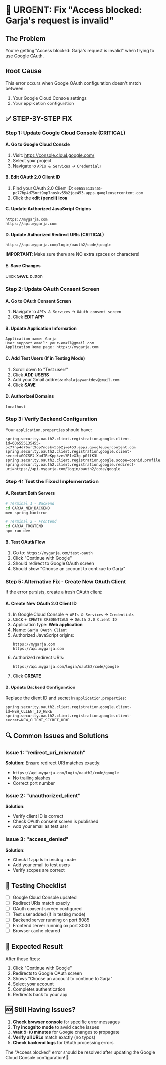 # 🚨 URGENT: Fix "Access blocked: Garja's request is invalid"

## The Problem
You're getting "Access blocked: Garja's request is invalid" when trying to use Google OAuth.

## Root Cause
This error occurs when Google OAuth configuration doesn't match between:
1. Your Google Cloud Console settings
2. Your application configuration

## ✅ STEP-BY-STEP FIX

### Step 1: Update Google Cloud Console (CRITICAL)

#### A. Go to Google Cloud Console
1. Visit: https://console.cloud.google.com/
2. Select your project
3. Navigate to `APIs & Services` → `Credentials`

#### B. Edit OAuth 2.0 Client ID
1. Find your OAuth 2.0 Client ID: `606555135455-pc77hp4d76nrt9op7noskv55b2joe453.apps.googleusercontent.com`
2. Click the **edit (pencil) icon**

#### C. Update Authorized JavaScript Origins
```
https://mygarja.com
https://api.mygarja.com
```

#### D. Update Authorized Redirect URIs (CRITICAL)
```
https://api.mygarja.com/login/oauth2/code/google
```

**IMPORTANT**: Make sure there are NO extra spaces or characters!

#### E. Save Changes
Click **SAVE** button

### Step 2: Update OAuth Consent Screen

#### A. Go to OAuth Consent Screen
1. Navigate to `APIs & Services` → `OAuth consent screen`
2. Click **EDIT APP**

#### B. Update Application Information
```
Application name: Garja
User support email: your-email@gmail.com
Application home page: https://mygarja.com
```

#### C. Add Test Users (If in Testing Mode)
1. Scroll down to "Test users"
2. Click **ADD USERS**
3. Add your Gmail address: `mhalajaywantdev@gmail.com`
4. Click **SAVE**

#### D. Authorized Domains
```
localhost
```

### Step 3: Verify Backend Configuration

Your `application.properties` should have:
```properties
spring.security.oauth2.client.registration.google.client-id=606555135455-pc77hp4d76nrt9op7noskv55b2joe453.apps.googleusercontent.com
spring.security.oauth2.client.registration.google.client-secret=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
spring.security.oauth2.client.registration.google.scope=openid,profile,email
spring.security.oauth2.client.registration.google.redirect-uri=https://api.mygarja.com/login/oauth2/code/google
```

### Step 4: Test the Fixed Implementation

#### A. Restart Both Servers
```bash
# Terminal 1 - Backend
cd GARJA_NEW_BACKEND
mvn spring-boot:run

# Terminal 2 - Frontend
cd GARJA_FRONTEND
npm run dev
```

#### B. Test OAuth Flow
1. Go to: `https://mygarja.com/test-oauth`
2. Click "Continue with Google"
3. Should redirect to Google OAuth screen
4. Should show "Choose an account to continue to Garja"

### Step 5: Alternative Fix - Create New OAuth Client

If the error persists, create a fresh OAuth client:

#### A. Create New OAuth 2.0 Client ID
1. In Google Cloud Console → `APIs & Services` → `Credentials`
2. Click `+ CREATE CREDENTIALS` → `OAuth 2.0 Client ID`
3. Application type: **Web application**
4. Name: `Garja OAuth Client`
5. Authorized JavaScript origins:
   ```
   https://mygarja.com
   https://api.mygarja.com
   ```
6. Authorized redirect URIs:
   ```
   https://api.mygarja.com/login/oauth2/code/google
   ```
7. Click **CREATE**

#### B. Update Backend Configuration
Replace the client ID and secret in `application.properties`:
```properties
spring.security.oauth2.client.registration.google.client-id=NEW_CLIENT_ID_HERE
spring.security.oauth2.client.registration.google.client-secret=NEW_CLIENT_SECRET_HERE
```

## 🔍 Common Issues and Solutions

### Issue 1: "redirect_uri_mismatch"
**Solution**: Ensure redirect URI matches exactly:
- `https://api.mygarja.com/login/oauth2/code/google`
- No trailing slashes
- Correct port number

### Issue 2: "unauthorized_client"
**Solution**: 
- Verify client ID is correct
- Check OAuth consent screen is published
- Add your email as test user

### Issue 3: "access_denied"
**Solution**:
- Check if app is in testing mode
- Add your email to test users
- Verify scopes are correct

## 🧪 Testing Checklist

- [ ] Google Cloud Console updated
- [ ] Redirect URIs match exactly
- [ ] OAuth consent screen configured
- [ ] Test user added (if in testing mode)
- [ ] Backend server running on port 8085
- [ ] Frontend server running on port 3000
- [ ] Browser cache cleared

## 🎯 Expected Result

After these fixes:
1. Click "Continue with Google"
2. Redirects to Google OAuth screen
3. Shows "Choose an account to continue to Garja"
4. Select your account
5. Completes authentication
6. Redirects back to your app

## 🆘 Still Having Issues?

1. **Check browser console** for specific error messages
2. **Try incognito mode** to avoid cache issues
3. **Wait 5-10 minutes** for Google changes to propagate
4. **Verify all URLs** match exactly (no typos)
5. **Check backend logs** for OAuth processing errors

The "Access blocked" error should be resolved after updating the Google Cloud Console configuration! 🎉
